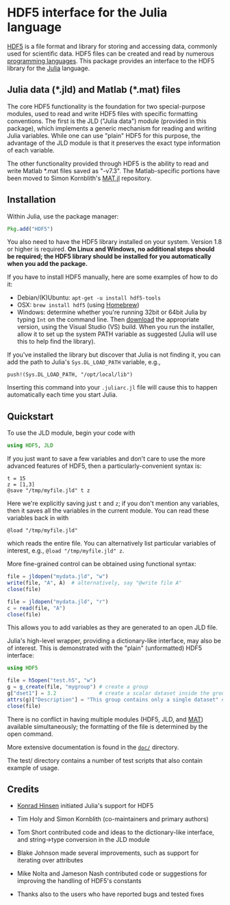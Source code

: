 # HDF5 interface for the Julia language

[HDF5][HDF5] is a file format and library for storing and accessing
data, commonly used for scientific data. HDF5 files can be created and
read by numerous [programming
languages](http://www.hdfgroup.org/tools5desc.html).  This package
provides an interface to the HDF5 library for the
[Julia][Julia] language.

## Julia data (\*.jld) and Matlab (\*.mat) files

The core HDF5 functionality is the foundation for two special-purpose
modules, used to read and write HDF5 files with specific formatting
conventions. The first is the JLD ("Julia data") module (provided in
this package), which implements a generic mechanism for reading and
writing Julia variables. While one can use "plain" HDF5 for this
purpose, the advantage of the JLD module is that it preserves the
exact type information of each variable.

The other functionality provided through HDF5 is the ability to read
and write Matlab \*.mat files saved as "-v7.3". The Matlab-specific
portions have been moved to Simon Kornblith's
[MAT.jl](https://github.com/simonster/MAT.jl) repository.

## Installation

Within Julia, use the package manager:
```julia
Pkg.add("HDF5")
```

You also need to have the HDF5 library installed on your
system. Version 1.8 or higher is required. **On Linux and Windows,
no additional steps should be required; the HDF5 library should be
installed for you automatically when you add the package.**

If you have to install HDF5 manually, here are some examples of
how to do it:

- Debian/(K)Ubuntu: `apt-get -u install hdf5-tools`
- OSX: `brew install hdf5` (using [Homebrew](http://mxcl.github.com/homebrew/))
- Windows: determine whether you're running 32bit or 64bit Julia by
  typing `Int` on the command line. Then
  [download](http://www.hdfgroup.org/HDF5/release/obtain5.html) the
  appropriate version, using the Visual Studio (VS) build. When you
  run the installer, allow it to set up the system PATH variable as
  suggested (Julia will use this to help find the library).

If you've installed the library but discover that Julia is not finding
it, you can add the path to Julia's `Sys.DL_LOAD_PATH` variable, e.g.,
```
push!(Sys.DL_LOAD_PATH, "/opt/local/lib")
```
Inserting this command into your `.juliarc.jl` file will cause this to
happen automatically each time you start Julia.

## Quickstart

To use the JLD module, begin your code with

```julia
using HDF5, JLD
```

If you just want to save a few variables and don't care to use the more advanced
features of
HDF5, then a particularly-convenient syntax is:

```
t = 15
z = [1,3]
@save "/tmp/myfile.jld" t z
```
Here we're explicitly saving just `t` and `z`; if you don't mention any
variables, then it saves all the variables in the current module. You can read these variables back in with
```
@load "/tmp/myfile.jld"
```
which reads the entire file. You can alternatively list particular variables of interest, e.g., `@load "/tmp/myfile.jld" z`.

More fine-grained control can be obtained using functional syntax:

```julia
file = jldopen("mydata.jld", "w")
write(file, "A", A)  # alternatively, say "@write file A"
close(file)

file = jldopen("mydata.jld", "r")
c = read(file, "A")
close(file)
```
This allows you to add variables as they are generated to an open JLD file.

Julia's high-level wrapper, providing a dictionary-like interface, may
also be of interest. This is demonstrated with the "plain" (unformatted)
HDF5 interface:

```julia
using HDF5

file = h5open("test.h5", "w")
g = g_create(file, "mygroup") # create a group
g["dset1"] = 3.2              # create a scalar dataset inside the group
attrs(g)["Description"] = "This group contains only a single dataset" # an attribute
close(file)
```

There is no conflict in having multiple modules (HDF5, JLD, and
[MAT](https://github.com/simonster/MAT.jl)) available simultaneously;
the formatting of the file is determined by the open command.

More extensive documentation is found in the [`doc/`](doc/) directory.

The test/ directory contains a number of test scripts that also
contain example of usage.

## Credits

- [Konrad Hinsen](https://github.com/khinsen/julia_hdf5) initiated
  Julia's support for HDF5

- Tim Holy and Simon Kornblith (co-maintainers and primary authors)

- Tom Short contributed code and ideas to the dictionary-like
  interface, and string->type conversion in the JLD module

- Blake Johnson made several improvements, such as support for
  iterating over attributes

- Mike Nolta and Jameson Nash contributed code or suggestions for
  improving the handling of HDF5's constants

- Thanks also to the users who have reported bugs and tested fixes


[Julia]: http://julialang.org "Julia"
[HDF5]: http://www.hdfgroup.org/HDF5/ "HDF5"
